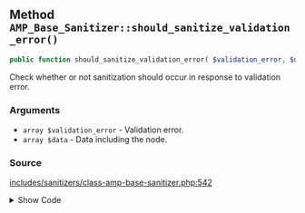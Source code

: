 ## Method `AMP_Base_Sanitizer::should_sanitize_validation_error()`

```php
public function should_sanitize_validation_error( $validation_error, $data = array() );
```

Check whether or not sanitization should occur in response to validation error.

### Arguments

* `array $validation_error` - Validation error.
* `array $data` - Data including the node.

### Source

[includes/sanitizers/class-amp-base-sanitizer.php:542](https://github.com/ampproject/amp-wp/blob/develop/includes/sanitizers/class-amp-base-sanitizer.php#L542-L548)

<details>
<summary>Show Code</summary>
```php
public function should_sanitize_validation_error( $validation_error, $data = [] ) {
	if ( empty( $this->args['validation_error_callback'] ) || ! is_callable( $this->args['validation_error_callback'] ) ) {
		return true;
	}
	$validation_error = $this->prepare_validation_error( $validation_error, $data );
	return false !== call_user_func( $this->args['validation_error_callback'], $validation_error, $data );
}
```
</details>

